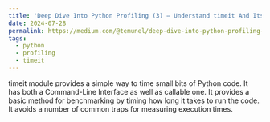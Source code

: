 ```yaml
---
title: 'Deep Dive Into Python Profiling (3) — Understand timeit And Its usage with Examples'
date: 2024-07-28
permalink: https://medium.com/@temunel/deep-dive-into-python-profiling-3-understand-timeit-and-its-usage-with-examples-db335518f0c3
tags:
  - python
  - profiling
  - timeit
---
```


timeit module provides a simple way to time small bits of Python code.
It has both a Command-Line Interface as well as callable one. It provides a basic method for benchmarking by timing how long it takes to run the code. It avoids a number of common traps for measuring execution times.